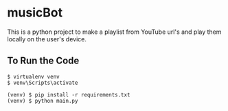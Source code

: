 # musicBot

This is a python project to make a playlist from YouTube url's and play them locally on the user's device.

## To Run the Code

```
$ virtualenv venv
$ venv\Scripts\activate

(venv) $ pip install -r requirements.txt
(venv) $ python main.py
```
